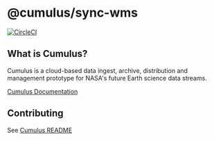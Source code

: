 # @cumulus/sync-wms

[![CircleCI](https://circleci.com/gh/cumulus-nasa/cumulus.svg?style=svg)](https://circleci.com/gh/cumulus-nasa/cumulus)

## What is Cumulus?

Cumulus is a cloud-based data ingest, archive, distribution and management prototype for NASA's future Earth science data streams.

[Cumulus Documentation](https://cumulus-nasa.github.io/)

## Contributing

See [Cumulus README](https://github.com/cumulus-nasa/cumulus/blob/master/README.md#installing-and-deploying)
